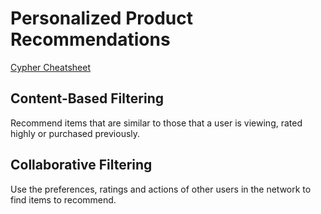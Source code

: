 # Personalized Product Recommendations

[Cypher Cheatsheet](https://neo4j.com/docs/cypher-refcard/current/?ref=browser-guide)

## Content-Based Filtering

Recommend items that are similar to those that a user is viewing, rated highly or purchased previously.

## Collaborative Filtering

Use the preferences, ratings and actions of other users in the network to find items to recommend.
